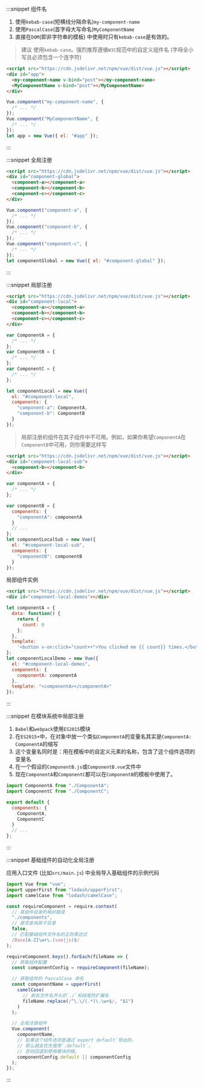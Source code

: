 :::snippet 组件名

1. 使用`kebab-case`(短横线分隔命名)`my-component-name`<br/>
2. 使用`PascalCase`(首字母大写命名)`MyComponentName`<br/>
3. 直接在`DOM`(即非字符串的模板) 中使用时只有`kebab-case`是有效的。<br/>

> 建议 使用`kebab-case`。强烈推荐遵循`W3C`规范中的自定义组件名 (字母全小写且必须包含一个连字符)

```html
<script src="https://cdn.jsdelivr.net/npm/vue/dist/vue.js"></script>
<div id="app">
  <my-component-name v-bind="post"></my-component-name>
  <MyComponentName v-bind="post"></MyComponentName>
</div>
```

```javascript
Vue.component("my-component-name", {
  /* ... */
});
Vue.component("MyComponentName", {
  /* ... */
});
let app = new Vue({ el: "#app" });
```

:::

:::snippet 全局注册

```html
<script src="https://cdn.jsdelivr.net/npm/vue/dist/vue.js"></script>
<div id="component-global">
  <component-a></component-a>
  <component-b></component-b>
  <component-c></component-c>
</div>
```

```javascript
Vue.component("component-a", {
  /* ... */
});
Vue.component("component-b", {
  /* ... */
});
Vue.component("component-c", {
  /* ... */
});
let componentGlobal = new Vue({ el: "#component-global" });
```

:::

:::snippet 局部注册

```html
<script src="https://cdn.jsdelivr.net/npm/vue/dist/vue.js"></script>
<div id="component-local">
  <component-a></component-a>
  <component-b></component-b>
  <component-c></component-c>
</div>
```

```javascript
var ComponentA = {
  /* ... */
};
var ComponentB = {
  /* ... */
};
var ComponentC = {
  /* ... */
};

let componentLocal = new Vue({
  el: "#component-local",
  components: {
    "component-a": ComponentA,
    "component-b": ComponentB
  }
});
```

> 局部注册的组件在其子组件中不可用。例如，如果你希望`ComponentA`在`ComponentB`中可用，则你需要这样写

```html
<script src="https://cdn.jsdelivr.net/npm/vue/dist/vue.js"></script>
<div id="component-local-sub">
  <component-b></component-b>
</div>
```

```javascript
var componentA = {
  /* ... */
};

var componentB = {
  components: {
    "componentA": componentA
  }
  // ...
};
let componentLocalSub = new Vue({
  el: "#component-local-sub",
  components: {
    "componentB": componentB
  }
});
```

局部组件实例

```html
<script src="https://cdn.jsdelivr.net/npm/vue/dist/vue.js"></script>
<div id="component-local-demos"></div>
```

```javascript
let componentA = {
  data: function() {
    return {
      count: 0
    };
  },
  template:
    '<button v-on:click="count++">You clicked me {{ count}} times.</button>'
};
let componentLocalDemo = new Vue({
  el: "#component-local-demos",
  components: {
    componentA: componentA
  },
  template: "<componentA></componentA>"
});
```

:::

:::snippet 在模块系统中局部注册

1. `Babel`和`webpack`使用`ES2015`模块
2. 在`ES2015+`中，在对象中放一个类似`ComponentA`的变量名其实是`ComponentA: ComponentA`的缩写
3. 这个变量名同时是：用在模板中的自定义元素的名称，包含了这个组件选项的变量名
4. 在一个假设的`ComponentB.js`或`ComponentB.vue`文件中
5. 现在`ComponentA`和`ComponentC`都可以在`ComponentB`的模板中使用了。

```javascript
import ComponentA from "./ComponentA";
import ComponentC from "./ComponentC";

export default {
  components: {
    ComponentA,
    ComponentC
  }
  // ...
};
```

:::

:::snippet 基础组件的自动化全局注册

应用入口文件 (比如`src/main.js`) 中全局导入基础组件的示例代码

```javascript
import Vue from "vue";
import upperFirst from "lodash/upperFirst";
import camelCase from "lodash/camelCase";

const requireComponent = require.context(
  // 其组件目录的相对路径
  "./components",
  // 是否查询其子目录
  false,
  // 匹配基础组件文件名的正则表达式
  /Base[A-Z]\w+\.(vue|js)$/
);

requireComponent.keys().forEach(fileName => {
  // 获取组件配置
  const componentConfig = requireComponent(fileName);

  // 获取组件的 PascalCase 命名
  const componentName = upperFirst(
    camelCase(
      // 剥去文件名开头的`./`和结尾的扩展名
      fileName.replace(/^\.\/(.*)\.\w+$/, "$1")
    )
  );

  // 全局注册组件
  Vue.component(
    componentName,
    // 如果这个组件选项是通过`export default`导出的，
    // 那么就会优先使用`.default`，
    // 否则回退到使用模块的根。
    componentConfig.default || componentConfig
  );
});
```

:::
